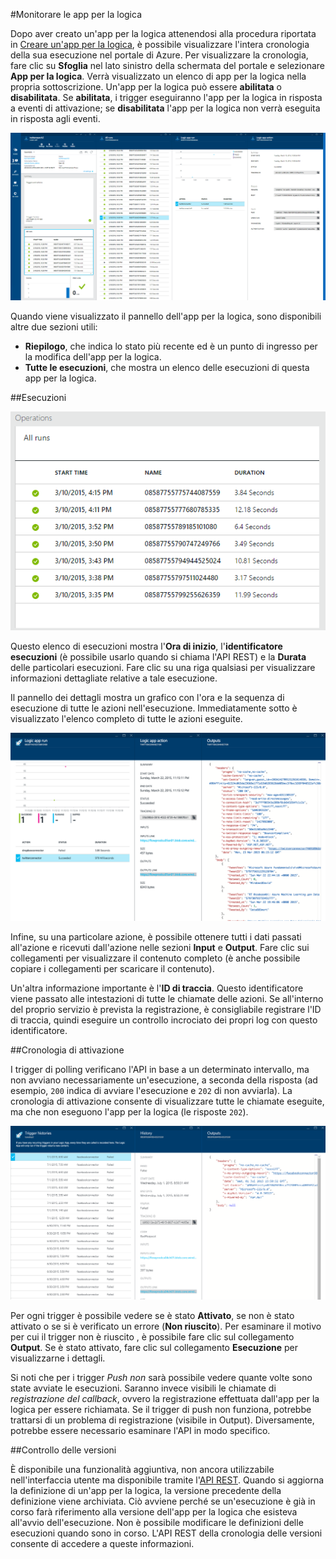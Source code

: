 <properties 
	pageTitle="Monitorare le app per la logica" 
	description="Come verificare il funzionamento delle app per la logica." 
	authors="stepsic-microsoft-com" 
	manager="dwrede" 
	editor="" 
	services="app-service\logic" 
	documentationCenter=""/>

<tags
	ms.service="app-service-logic"
	ms.workload="integration"
	ms.tgt_pltfrm="na"
	ms.devlang="na"
	ms.topic="article"
	ms.date="09/22/2015"
	ms.author="stepsic"/>

#Monitorare le app per la logica

Dopo aver creato un'app per la logica attenendosi alla procedura riportata in [Creare un'app per la logica](app-service-logic-create-a-logic-app.md), è possibile visualizzare l'intera cronologia della sua esecuzione nel portale di Azure. Per visualizzare la cronologia, fare clic su **Sfoglia** nel lato sinistro della schermata del portale e selezionare **App per la logica**. Verrà visualizzato un elenco di app per la logica nella propria sottoscrizione. Un'app per la logica può essere **abilitata** o **disabilitata**. Se **abilitata**, i trigger eseguiranno l'app per la logica in risposta a eventi di attivazione; se **disabilitata** l'app per la logica non verrà eseguita in risposta agli eventi.

![Panoramica](./media/app-service-logic-monitor-your-logic-apps/overview.png)

Quando viene visualizzato il pannello dell'app per la logica, sono disponibili altre due sezioni utili:

- **Riepilogo**, che indica lo stato più recente ed è un punto di ingresso per la modifica dell'app per la logica.
- **Tutte le esecuzioni**, che mostra un elenco delle esecuzioni di questa app per la logica.

##Esecuzioni

![Tutte le esecuzioni](./media/app-service-logic-monitor-your-logic-apps/allruns.png)

Questo elenco di esecuzioni mostra l'**Ora di inizio**, l'**identificatore esecuzioni** (è possibile usarlo quando si chiama l'API REST) e la **Durata** delle particolari esecuzioni. Fare clic su una riga qualsiasi per visualizzare informazioni dettagliate relative a tale esecuzione.

Il pannello dei dettagli mostra un grafico con l'ora e la sequenza di esecuzione di tutte le azioni nell'esecuzione. Immediatamente sotto è visualizzato l'elenco completo di tutte le azioni eseguite.

![Esecuzione e azioni](./media/app-service-logic-monitor-your-logic-apps/runandaction.png)

Infine, su una particolare azione, è possibile ottenere tutti i dati passati all'azione e ricevuti dall'azione nelle sezioni **Input** e **Output**. Fare clic sui collegamenti per visualizzare il contenuto completo (è anche possibile copiare i collegamenti per scaricare il contenuto).

Un'altra informazione importante è l'**ID di traccia**. Questo identificatore viene passato alle intestazioni di tutte le chiamate delle azioni. Se all'interno del proprio servizio è prevista la registrazione, è consigliabile registrare l'ID di traccia, quindi eseguire un controllo incrociato dei propri log con questo identificatore.

##Cronologia di attivazione 

I trigger di polling verificano l'API in base a un determinato intervallo, ma non avviano necessariamente un'esecuzione, a seconda della risposta (ad esempio, `200` indica di avviare l'esecuzione e `202` di non avviarla). La cronologia di attivazione consente di visualizzare tutte le chiamate eseguite, ma che non eseguono l'app per la logica (le risposte `202`).

![Cronologia di attivazione](./media/app-service-logic-monitor-your-logic-apps/triggerhistory.png)

Per ogni trigger è possibile vedere se è stato **Attivato**, se non è stato attivato o se si è verificato un errore (**Non riuscito**). Per esaminare il motivo per cui il trigger non è riuscito , è possibile fare clic sul collegamento **Output**. Se è stato attivato, fare clic sul collegamento **Esecuzione** per visualizzarne i dettagli.

Si noti che per i trigger *Push* *non* sarà possibile vedere quante volte sono state avviate le esecuzioni. Saranno invece visibili le chiamate di *registrazione del callback*, ovvero la registrazione effettuata dall'app per la logica per essere richiamata. Se il trigger di push non funziona, potrebbe trattarsi di un problema di registrazione (visibile in Output). Diversamente, potrebbe essere necessario esaminare l'API in modo specifico.

##Controllo delle versioni

È disponibile una funzionalità aggiuntiva, non ancora utilizzabile nell'interfaccia utente ma disponibile tramite l'[API REST](http://go.microsoft.com/fwlink/?LinkID=525617&clcid=0x409). Quando si aggiorna la definizione di un'app per la logica, la versione precedente della definizione viene archiviata. Ciò avviene perché se un'esecuzione è già in corso farà riferimento alla versione dell'app per la logica che esisteva all'avvio dell'esecuzione. Non è possibile modificare le definizioni delle esecuzioni quando sono in corso. L'API REST della cronologia delle versioni consente di accedere a queste informazioni.
 

<!---HONumber=Sept15_HO4-->